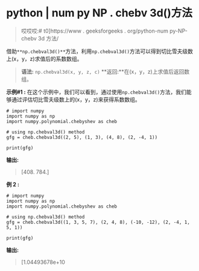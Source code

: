 # python | num py NP . chebv 3d()方法

> 哎哎哎:# t0]https://www . geeksforgeeks . org/python-num py-NP-chebv 3d 方法/

借助`**np.chebval3d()**`方法，利用`np.chebval3d()`方法可以得到切比雪夫级数上(x，y，z)求值后的系数数组。

> **语法:** `np.chebval3d(x, y, z, c)`
> **返回:**在(x，y，z)上求值后返回数组。

**示例#1 :**
在这个示例中，我们可以看到，通过使用`np.chebval3d()`方法，我们能够通过评估切比雪夫级数上的(x，y，z)来获得系数数组。

```
# import numpy
import numpy as np
import numpy.polynomial.chebyshev as cheb

# using np.chebval3d() method
gfg = cheb.chebval3d((2, 5), (1, 3), (4, 8), (2, -4, 1))

print(gfg)
```

**输出:**

> [408\. 784.]

**例 2 :**

```
# import numpy
import numpy as np
import numpy.polynomial.chebyshev as cheb

# using np.chebval3d() method
gfg = cheb.chebval3d((1, 3, 5, 7), (2, 4, 8), (-10, -12), (2, -4, 1, 5, 1))

print(gfg)
```

**输出:**

> [1.04493678e+10